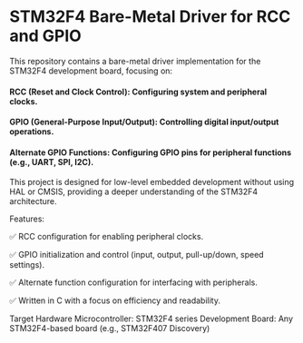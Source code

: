 # **STM32F4 Bare-Metal Driver for RCC and GPIO**

This repository contains a bare-metal driver implementation for the STM32F4 development board, focusing on:

#### RCC (Reset and Clock Control): Configuring system and peripheral clocks.
#### GPIO (General-Purpose Input/Output): Controlling digital input/output operations.
#### Alternate GPIO Functions: Configuring GPIO pins for peripheral functions (e.g., UART, SPI, I2C).

This project is designed for low-level embedded development without using HAL or CMSIS, providing a deeper understanding of the STM32F4 architecture.

Features:

✅ RCC configuration for enabling peripheral clocks.

✅ GPIO initialization and control (input, output, pull-up/down, speed settings).

✅ Alternate function configuration for interfacing with peripherals.

✅ Written in C with a focus on efficiency and readability.

Target Hardware
Microcontroller: STM32F4 series
Development Board: Any STM32F4-based board (e.g., STM32F407 Discovery)

